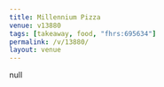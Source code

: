 ```yaml
---
title: Millennium Pizza
venue: v13880
tags: [takeaway, food, "fhrs:695634"]
permalink: /v/13880/
layout: venue
---
```

null